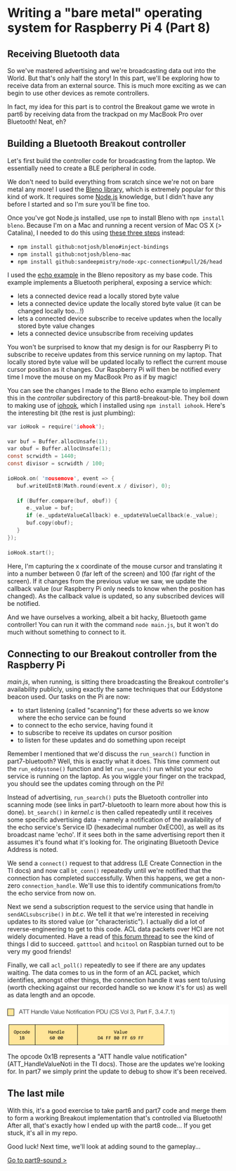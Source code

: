 Writing a "bare metal" operating system for Raspberry Pi 4 (Part 8)
===================================================================

Receiving Bluetooth data
------------------------
So we've mastered advertising and we're broadcasting data out into the World. But that's only half the story! In this part, we'll be exploring how to receive data from an external source. This is much more exciting as we can begin to use other devices as remote controllers.

In fact, my idea for this part is to control the Breakout game we wrote in part6 by receiving data from the trackpad on my MacBook Pro over Bluetooth! Neat, eh?

Building a Bluetooth Breakout controller
----------------------------------------
Let's first build the controller code for broadcasting from the laptop. We essentially need to create a BLE peripheral in code.

We don't need to build everything from scratch since we're not on bare metal any more! I used the [Bleno library](https://github.com/noble/bleno), which is extremely popular for this kind of work. It requires some [Node.js](https://nodejs.org/en/download/) knowledge, but I didn't have any before I started and so I'm sure you'll be fine too.

Once you've got Node.js installed, use `npm` to install Bleno with `npm install bleno`. Because I'm on a Mac and running a recent version of Mac OS X (> Catalina), I needed to do this using [these three steps](https://punchthrough.com/how-to-use-node-js-to-speed-up-ble-app-development/) instead:

 * `npm install github:notjosh/bleno#inject-bindings`
 * `npm install github:notjosh/bleno-mac`
 * `npm install github:sandeepmistry/node-xpc-connection#pull/26/head`

I used the [echo example](https://github.com/noble/bleno/tree/master/examples/echo) in the Bleno repository as my base code. This example implements a Bluetooth peripheral, exposing a service which:

 * lets a connected device read a locally stored byte value
 * lets a connected device update the locally stored byte value (it can be changed locally too...!)
 * lets a connected device subscribe to receive updates when the locally stored byte value changes
 * lets a connected device unsubscribe from receiving updates

You won't be surprised to know that my design is for our Raspberry Pi to subscribe to receive updates from this service running on my laptop. That locally stored byte value will be updated locally to reflect the current mouse cursor position as it changes. Our Raspberry Pi will then be notified every time I move the mouse on my MacBook Pro as if by magic!

You can see the changes I made to the Bleno echo example to implement this in the _controller_ subdirectory of this part8-breakout-ble. They boil down to making use of [iohook](https://github.com/wilix-team/iohook), which I installed using `npm install iohook`. Here's the interesting bit (the rest is just plumbing):

```c
var ioHook = require('iohook');

var buf = Buffer.allocUnsafe(1);
var obuf = Buffer.allocUnsafe(1);
const scrwidth = 1440;
const divisor = scrwidth / 100;

ioHook.on( 'mousemove', event => {
   buf.writeUInt8(Math.round(event.x / divisor), 0);

   if (Buffer.compare(buf, obuf)) {
      e._value = buf;
      if (e._updateValueCallback) e._updateValueCallback(e._value);
      buf.copy(obuf);
   }
});

ioHook.start();
```

Here, I'm capturing the x coordinate of the mouse cursor and translating it into a number between 0 (far left of the screen) and 100 (far right of the screen). If it changes from the previous value we saw, we update the callback value (our Raspberry Pi only needs to know when the position has changed). As the callback value is updated, so any subscribed devices will be notified.

And we have ourselves a working, albeit a bit hacky, Bluetooth game controller! You can run it with the command `node main.js`, but it won't do much without something to connect to it.

Connecting to our Breakout controller from the Raspberry Pi
-----------------------------------------------------------
_main.js_, when running, is sitting there broadcasting the Breakout controller's availability publicly, using exactly the same techniques that our Eddystone beacon used. Our tasks on the Pi are now:

 * to start listening (called "scanning") for these adverts so we know where the echo service can be found
 * to connect to the echo service, having found it
 * to subscribe to receive its updates on cursor position
 * to listen for these updates and do something upon receipt

Remember I mentioned that we'd discuss the `run_search()` function in part7-bluetooth? Well, this is exactly what it does. This time comment out the `run_eddystone()` function and let `run_search()` run whilst your echo service is running on the laptop. As you wiggle your finger on the trackpad, you should see the updates coming through on the Pi!

Instead of advertising, `run_search()` puts the Bluetooth controller into scanning mode (see links in part7-bluetooth to learn more about how this is done). `bt_search()` in _kernel.c_ is then called repeatedly until it receives some specific advertising data - namely a notification of the availability of the echo service's Service ID (hexadecimal number 0xEC00), as well as its broadcast name 'echo'. If it sees both in the same advertising report then it assumes it's found what it's looking for. The originating Bluetooth Device Address is noted.

We send a `connect()` request to that address (LE Create Connection in the TI docs) and now call `bt_conn()` repeatedly until we're notified that the connection has completed successfully. When this happens, we get a non-zero `connection_handle`. We'll use this to identify communications from/to the echo service from now on.

Next we send a subscription request to the service using that handle in `sendACLsubscribe()` in _bt.c_. We tell it that we're interested in receiving updates to its stored value (or "characteristic"). I actually did a lot of reverse-engineering to get to this code. ACL data packets over HCI are not widely documented. Have a read of [this forum thread](https://www.raspberrypi.org/forums/viewtopic.php?t=233140) to see the kind of things I did to succeed. `gatttool` and `hcitool` on Raspbian turned out to be very my good friends!

Finally, we call `acl_poll()` repeatedly to see if there are any updates waiting. The data comes to us in the form of an ACL packet, which identifies, amongst other things, the connection handle it was sent to/using (worth checking against our recorded handle so we know it's for us) as well as data length and an opcode. 

![ATT handle value notification opcode 1b](images/8-opcode-1b.png)

The opcode 0x1B represents a "ATT handle value notification" (ATT_HandleValueNoti in the TI docs). Those are the updates we're looking for. In part7 we simply print the update to debug to show it's been received.

The last mile
-------------
With this, it's a good exercise to take part6 and part7 code and merge them to form a working Breakout implementation that's controlled via Bluetooth! After all, that's exactly how I ended up with the part8 code... If you get stuck, it's all in my repo.

Good luck! Next time, we'll look at adding sound to the gameplay...

[Go to part9-sound >](../part9-sound)
